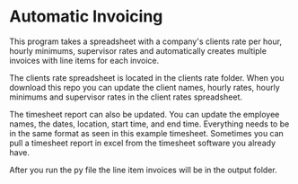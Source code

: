 # Automatic Invoicing
This program takes a spreadsheet with a company's clients rate per hour, hourly minimums, supervisor rates and automatically creates multiple invoices with line items for each invoice.

The clients rate spreadsheet is located in the clients rate folder. 
When  you download this repo you can update the client names, hourly rates, hourly minimums and supervisor rates in the client rates spreadsheet. 

The timesheet report can also be updated. You can update the employee names, the dates, location, start time, and end time. Everything needs to be in the same format as seen in this example timesheet. Sometimes you can pull a timesheet report in excel from the timesheet software you already have.

After you run the py file the line item invoices will be in the output folder.